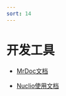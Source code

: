 ```yaml
---
sort: 14
---
```




#  开发工具

* [MrDoc文档](https://kg-nlp.github.io/Algorithm-Project-Manual/开发工具/MrDoc文档.html)

* [Nuclio使用文档](https://kg-nlp.github.io/Algorithm-Project-Manual/开发工具/Nuclio使用文档)

